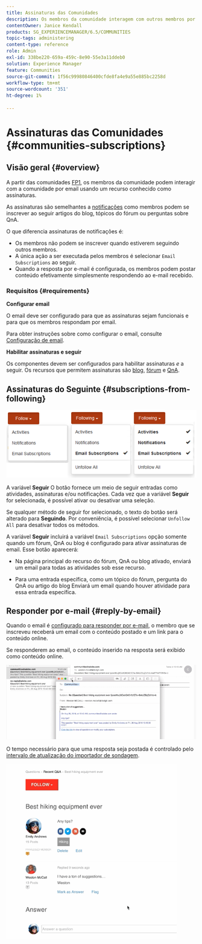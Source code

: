 ```yaml
---
title: Assinaturas das Comunidades
description: Os membros da comunidade interagem com outros membros por email
contentOwner: Janice Kendall
products: SG_EXPERIENCEMANAGER/6.5/COMMUNITIES
topic-tags: administering
content-type: reference
role: Admin
exl-id: 338be220-659a-459c-8e90-55e3a11ddeb0
solution: Experience Manager
feature: Communities
source-git-commit: 1f56c99980846400cfde8fa4e9a55e885bc2258d
workflow-type: tm+mt
source-wordcount: '351'
ht-degree: 1%

---
```


# Assinaturas das Comunidades {#communities-subscriptions}

## Visão geral {#overview}

A partir das comunidades [FP1](deploy-communities.md#latestfeaturepack), os membros da comunidade podem interagir com a comunidade por email usando um recurso conhecido como assinaturas.

As assinaturas são semelhantes a [notificações](notifications.md) como membros podem se inscrever ao seguir artigos do blog, tópicos do fórum ou perguntas sobre QnA.

O que diferencia assinaturas de notificações é:

* Os membros não podem se inscrever quando estiverem seguindo outros membros.
* A única ação a ser executada pelos membros é selecionar `Email Subscriptions` ao seguir.
* Quando a resposta por e-mail é configurada, os membros podem postar conteúdo efetivamente simplesmente respondendo ao e-mail recebido.

### Requisitos {#requirements}

**Configurar email**

O email deve ser configurado para que as assinaturas sejam funcionais e para que os membros respondam por email.

Para obter instruções sobre como configurar o email, consulte [Configuração de email](email.md).

**Habilitar assinaturas e seguir**

Os componentes devem ser configurados para habilitar assinaturas *e* a seguir. Os recursos que permitem assinaturas são [blog](blog-feature.md), [fórum](forum.md) e [QnA](working-with-qna.md).

## Assinaturas do Seguinte {#subscriptions-from-following}

![subscription-following](assets/subscription-following.png)

A variável **Seguir** O botão fornece um meio de seguir entradas como atividades, assinaturas e/ou notificações. Cada vez que a variável **Seguir** for selecionada, é possível ativar ou desativar uma seleção.

Se qualquer método de seguir for selecionado, o texto do botão será alterado para **Seguindo**. Por conveniência, é possível selecionar `Unfollow All` para desativar todos os métodos.

A variável **Seguir** incluirá a variável `Email Subscriptions` opção somente quando um fórum, QnA ou blog é configurado para ativar assinaturas de email. Esse botão aparecerá:

* Na página principal do recurso do fórum, QnA ou blog ativado, enviará um email para todas as atividades sob esse recurso.

* Para uma entrada específica, como um tópico do fórum, pergunta do QnA ou artigo do blog Enviará um email quando houver atividade para essa entrada específica.

## Responder por e-mail {#reply-by-email}

Quando o email é [configurado para responder por e-mail](email.md#configure-polling-importer), o membro que se inscreveu receberá um email com o conteúdo postado e um link para o conteúdo online.

Se responderem ao email, o conteúdo inserido na resposta será exibido como conteúdo online.

![email-reply](assets/email-reply.png)

O tempo necessário para que uma resposta seja postada é controlado pelo [intervalo de atualização do importador de sondagem](email.md#configure-polling-importer).

![QA](assets/qa.png)
